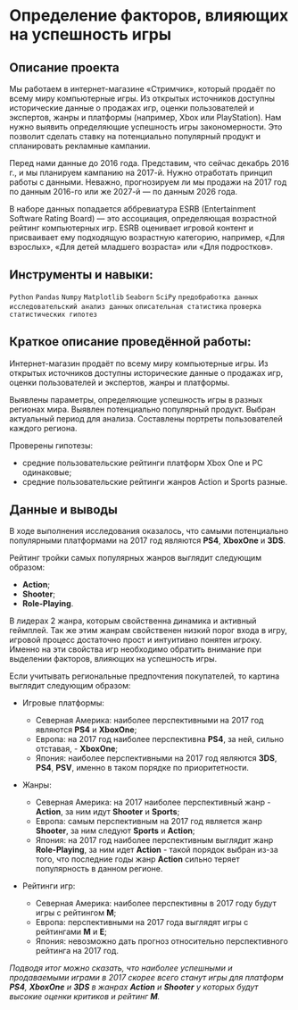 # Определение факторов, влияющих на успешность игры

## Описание проекта

Мы работаем в интернет-магазине «Стримчик», который продаёт по всему миру компьютерные игры. Из открытых источников доступны исторические данные о продажах игр, оценки пользователей и экспертов, жанры и платформы (например, Xbox или PlayStation). Нам нужно выявить определяющие успешность игры закономерности. Это позволит сделать ставку на потенциально популярный продукт и спланировать рекламные кампании.<br>

Перед нами данные до 2016 года. Представим, что сейчас декабрь 2016 г., и мы планируем кампанию на 2017-й. Нужно отработать принцип работы с данными. Неважно, прогнозируем ли мы продажи на 2017 год по данным 2016-го или же 2027-й — по данным 2026 года. <br>

В наборе данных попадается аббревиатура ESRB (Entertainment Software Rating Board) — это ассоциация, определяющая возрастной рейтинг компьютерных игр. ESRB оценивает игровой контент и присваивает ему подходящую возрастную категорию, например, «Для взрослых», «Для детей младшего возраста» или «Для подростков».

## Инструменты и навыки:
`Python`
`Pandas`
`Numpy`
`Matplotlib`
`Seaborn`
`SciPy`
`предобработка данных`
`исследовательский анализ данных`
`описательная статистика`
`проверка статистических гипотез`


## Краткое описание проведённой работы:
Интернет-магазин продаёт по всему миру компьютерные игры. Из открытых источников доступны исторические данные о продажах игр, оценки пользователей и экспертов, жанры и платформы. 

Выявлены параметры, определяющие успешность игры в разных регионах мира. 
Выявлен потенциально популярный продукт.
Выбран актуальный период для анализа. Составлены портреты пользователей каждого региона. 

Проверены гипотезы: 
- средние пользовательские рейтинги платформ Xbox One и PC одинаковые;
- средние пользовательские рейтинги жанров Action и Sports разные.

## Данные и выводы

В ходе выполнения исследования оказалось, что самыми потенциально популярными платформами на 2017 год являются **PS4**, **XboxOne** и **3DS**.

Рейтинг тройки самых популярных жанров выглядит следующим образом:
- **Action**;
- **Shooter**;
- **Role-Playing**.

В лидерах 2 жанра, которым свойственна динамика и активный геймплей. Так же этим жанрам свойственен низкий порог входа в игру, игровой процесс достаточно прост и интуитивно понятен игроку. Именно на эти свойства игр необходимо обратить внимание при выделении факторов, влияющих на успешность игры.

Если учитывать региональные предпочтения покупателей, то картина выглядит следующим образом:
+ Игровые платформы:
  - Северная Америка: наиболее перспективными на 2017 год являются **PS4** и **XboxOne**;
  - Европа: на 2017 год наиболее перспективна **PS4**, за ней, сильно отставая, - **XboxOne**;
  - Япония: наиболее перспективными на 2017 год являются **3DS**, **PS4**, **PSV**, именно в таком порядке по приоритетности.

+ Жанры:
  - Северная Америка: на 2017 наиболее перспективный жанр - **Action**, за ним идут **Shooter** и **Sports**;
  - Европа: самым перспективным на 2017 год является жанр **Shooter**, за ним следуют **Sports** и **Action**;
  - Япония: на 2017 год наиболее перспективным выглядит жанр **Role-Playing**, за ним идет **Action** - такой порядок выбран из-за того, что последние годы жанр **Action** сильно теряет популярность в данном регионе.

+ Рейтинги игр:
  - Северная Америка: наиболее перспективны в 2017 году будут игры с рейтингом **M**;
  - Европа: перспективными на 2017 года выглядят игры с рейтингами **M** и **E**;
  - Япония: невозможно дать прогноз относительно перспективного рейтинга на 2017 год.

_Подводя итог можно сказать, что наиболее успешными и продаваемыми играми в 2017 скорее всего станут игры для платформ **PS4**, **XboxOne** и **3DS** в жанрах **Action** и **Shooter** у которых будут высокие оценки критиков и рейтинг **M**._
